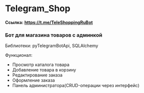 # Telegram_Shop

#### Ссылка: https://t.me/TeleShoppingRuBot

### Бот для магазина товаров с админкой

Библиотеки: pyTelegramBotApi, SQLAlchemy

Функционал: 
- Просмотр каталога товара
- Добавление товара в корзину
- Редактирование заказа
- Оформление заказа
- Панель администратора(CRUD-операции через интерфейс)